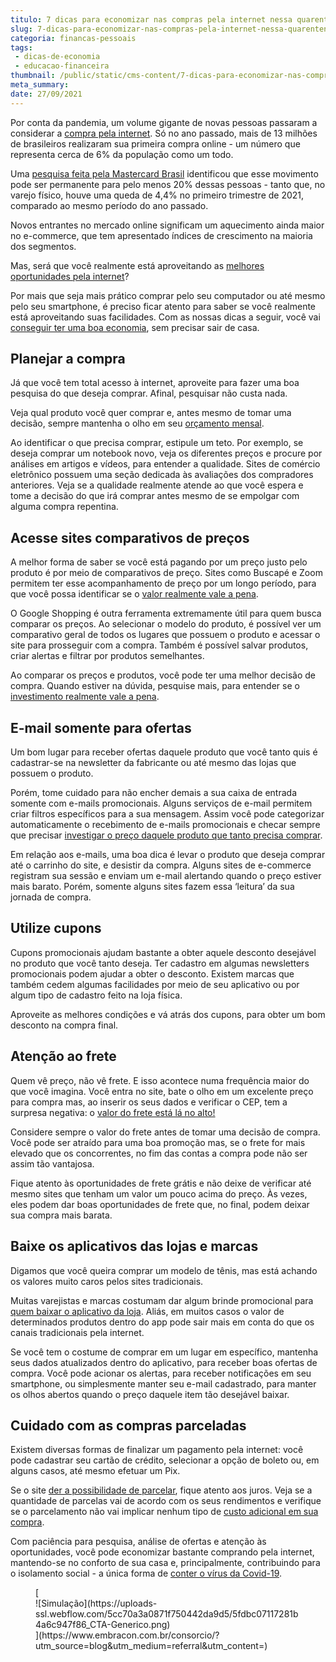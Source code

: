 ```yaml
---
titulo: 7 dicas para economizar nas compras pela internet nessa quarentena
slug: 7-dicas-para-economizar-nas-compras-pela-internet-nessa-quarentena
categoria: financas-pessoais
tags:
 - dicas-de-economia
 - educacao-financeira
thumbnail: /public/static/cms-content/7-dicas-para-economizar-nas-compras-pela-internet-nessa-quarentena.jpg
meta_summary: 
date: 27/09/2021
---
```

Por conta da pandemia, um volume gigante de novas pessoas passaram a considerar a [compra pela internet](https://www.embracon.com.br/blog/habitos-de-consumo-antes-durante-e-pos-pandemia). Só no ano passado, mais de 13 milhões de brasileiros realizaram sua primeira compra online - um número que representa cerca de 6% da população como um todo.

Uma [pesquisa feita pela Mastercard Brasil](https://www1.folha.uol.com.br/mercado/2021/05/novos-empresarios-abrem-negocios-direto-no-online.shtml?utm_source=newsletter&utm_medium=email&utm_campaign=newsmercado) identificou que esse movimento pode ser permanente para pelo menos 20% dessas pessoas - tanto que, no varejo físico, houve uma queda de 4,4% no primeiro trimestre de 2021, comparado ao mesmo período do ano passado.

Novos entrantes no mercado online significam um aquecimento ainda maior no e-commerce, que tem apresentado índices de crescimento na maioria dos segmentos.

Mas, será que você realmente está aproveitando as [melhores oportunidades pela internet](https://www.embracon.com.br/blog/como-guardar-dinheiro-em-tempos-de-pandemia)?

Por mais que seja mais prático comprar pelo seu computador ou até mesmo pelo seu smartphone, é preciso ficar atento para saber se você realmente está aproveitando suas facilidades. Com as nossas dicas a seguir, você vai [conseguir ter uma boa economia](https://www.embracon.com.br/blog/10-importantes-dicas-para-economizar-nas-compras-de-casa), sem precisar sair de casa.

Planejar a compra 
------------------

Já que você tem total acesso à internet, aproveite para fazer uma boa pesquisa do que deseja comprar. Afinal, pesquisar não custa nada.

Veja qual produto você quer comprar e, antes mesmo de tomar uma decisão, sempre mantenha o olho em seu [orçamento mensal](https://www.embracon.com.br/blog/como-fazer-um-orcamento-familiar-sem-erro).

Ao identificar o que precisa comprar, estipule um teto. Por exemplo, se deseja comprar um notebook novo, veja os diferentes preços e procure por análises em artigos e vídeos, para entender a qualidade. Sites de comércio eletrônico possuem uma seção dedicada às avaliações dos compradores anteriores. Veja se a qualidade realmente atende ao que você espera e tome a decisão do que irá comprar antes mesmo de se empolgar com alguma compra repentina.

Acesse sites comparativos de preços 
------------------------------------

A melhor forma de saber se você está pagando por um preço justo pelo produto é por meio de comparativos de preço. Sites como Buscapé e Zoom permitem ter esse acompanhamento de preço por um longo período, para que você possa identificar se o [valor realmente vale a pena](https://www.embracon.com.br/blog/afinal-quais-sao-as-diferencas-entre-poupar-economizar-e-investir).

O Google Shopping é outra ferramenta extremamente útil para quem busca comparar os preços. Ao selecionar o modelo do produto, é possível ver um comparativo geral de todos os lugares que possuem o produto e acessar o site para prosseguir com a compra. Também é possível salvar produtos, criar alertas e filtrar por produtos semelhantes.

Ao comparar os preços e produtos, você pode ter uma melhor decisão de compra. Quando estiver na dúvida, pesquise mais, para entender se o [investimento realmente vale a pena](https://www.embracon.com.br/blog/8-motivos-que-comprovam-que-consorcio-e-investimento).

E-mail somente para ofertas 
----------------------------

Um bom lugar para receber ofertas daquele produto que você tanto quis é cadastrar-se na newsletter da fabricante ou até mesmo das lojas que possuem o produto.

Porém, tome cuidado para não encher demais a sua caixa de entrada somente com e-mails promocionais. Alguns serviços de e-mail permitem criar filtros específicos para a sua mensagem. Assim você pode categorizar automaticamente o recebimento de e-mails promocionais e checar sempre que precisar [investigar o preço daquele produto que tanto precisa comprar](https://www.embracon.com.br/blog/4-dicas-para-conseguir-uma-boa-negociacao-na-hora-de-adquirir-o-seu-bem).

Em relação aos e-mails, uma boa dica é levar o produto que deseja comprar até o carrinho do site, e desistir da compra. Alguns sites de e-commerce registram sua sessão e enviam um e-mail alertando quando o preço estiver mais barato. Porém, somente alguns sites fazem essa ‘leitura’ da sua jornada de compra.

Utilize cupons 
---------------

Cupons promocionais ajudam bastante a obter aquele desconto desejável no produto que você tanto deseja. Ter cadastro em algumas newsletters promocionais podem ajudar a obter o desconto. Existem marcas que também cedem algumas facilidades por meio de seu aplicativo ou por algum tipo de cadastro feito na loja física.

Aproveite as melhores condições e vá atrás dos cupons, para obter um bom desconto na compra final.

Atenção ao frete 
-----------------

Quem vê preço, não vê frete. E isso acontece numa frequência maior do que você imagina. Você entra no site, bate o olho em um excelente preço para compra mas, ao inserir os seus dados e verificar o CEP, tem a surpresa negativa: o [valor do frete está lá no alto!](https://www.embracon.com.br/blog/14-dicas-de-economia-para-colocar-em-pratica)

Considere sempre o valor do frete antes de tomar uma decisão de compra. Você pode ser atraído para uma boa promoção mas, se o frete for mais elevado que os concorrentes, no fim das contas a compra pode não ser assim tão vantajosa.

Fique atento às oportunidades de frete grátis e não deixe de verificar até mesmo sites que tenham um valor um pouco acima do preço. Às vezes, eles podem dar boas oportunidades de frete que, no final, podem deixar sua compra mais barata.

Baixe os aplicativos das lojas e marcas 
----------------------------------------

Digamos que você queira comprar um modelo de tênis, mas está achando os valores muito caros pelos sites tradicionais.

Muitas varejistas e marcas costumam dar algum brinde promocional para [quem baixar o aplicativo da loja](https://www.embracon.com.br/blog/4-aplicativos-de-financas-para-te-ajudar-a-economizar-mais-dinheiro). Aliás, em muitos casos o valor de determinados produtos dentro do app pode sair mais em conta do que os canais tradicionais pela internet.

Se você tem o costume de comprar em um lugar em específico, mantenha seus dados atualizados dentro do aplicativo, para receber boas ofertas de compra. Você pode acionar os alertas, para receber notificações em seu smartphone, ou simplesmente manter seu e-mail cadastrado, para manter os olhos abertos quando o preço daquele item tão desejável baixar.

Cuidado com as compras parceladas 
----------------------------------

Existem diversas formas de finalizar um pagamento pela internet: você pode cadastrar seu cartão de crédito, selecionar a opção de boleto ou, em alguns casos, até mesmo efetuar um Pix.

Se o site [der a possibilidade de parcelar](https://www.embracon.com.br/blog/pagar-a-vista-ou-parcelado-o-que-e-melhor), fique atento aos juros. Veja se a quantidade de parcelas vai de acordo com os seus rendimentos e verifique se o parcelamento não vai implicar nenhum tipo de [custo adicional em sua compra](https://www.embracon.com.br/blog/como-os-juros-afetam-a-sua-vida).

Com paciência para pesquisa, análise de ofertas e atenção às oportunidades, você pode economizar bastante comprando pela internet, mantendo-se no conforto de sua casa e, principalmente, contribuindo para o isolamento social - a única forma de [conter o vírus da Covid-19](https://www.embracon.com.br/blog/35-coisas-para-fazer-quando-a-pandemia-passar).

<figure class="w-richtext-figure-type-image w-richtext-align-center">[<div>![Simulação](https://uploads-ssl.webflow.com/5cc70a3a0871f750442da9d5/5fdbc07117281b4a6c947f86_CTA-Generico.png)</div>](https://www.embracon.com.br/consorcio/?utm_source=blog&utm_medium=referral&utm_content=)</figure>
